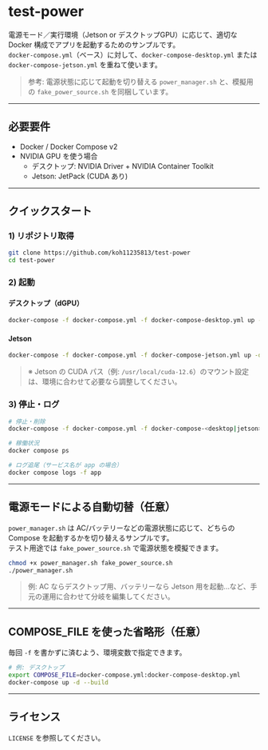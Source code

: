 # test-power

電源モード／実行環境（Jetson or デスクトップGPU）に応じて、適切な Docker 構成でアプリを起動するためのサンプルです。  
`docker-compose.yml`（ベース）に対して、`docker-compose-desktop.yml` または `docker-compose-jetson.yml` を重ねて使います。

> 参考: 電源状態に応じて起動を切り替える `power_manager.sh` と、模擬用の `fake_power_source.sh` を同梱しています。

---

## 必要要件

- Docker / Docker Compose v2
- NVIDIA GPU を使う場合
  - デスクトップ: NVIDIA Driver + NVIDIA Container Toolkit
  - Jetson: JetPack (CUDA あり)

---

## クイックスタート

### 1) リポジトリ取得
```bash
git clone https://github.com/koh11235813/test-power
cd test-power
```

### 2) 起動

#### デスクトップ（dGPU）
```bash
docker-compose -f docker-compose.yml -f docker-compose-desktop.yml up -d --build
```

#### Jetson
```bash
docker-compose -f docker-compose.yml -f docker-compose-jetson.yml up -d --build
```
> ※ Jetson の CUDA パス（例: `/usr/local/cuda-12.6`）のマウント設定は、環境に合わせて必要なら調整してください。

### 3) 停止・ログ
```bash
# 停止・削除
docker-compose -f docker-compose.yml -f docker-compose-<desktop|jetson>.yml down

# 稼働状況
docker compose ps

# ログ追尾（サービス名が app の場合）
docker compose logs -f app
```

---

## 電源モードによる自動切替（任意）

`power_manager.sh` は AC/バッテリーなどの電源状態に応じて、どちらの Compose を起動するかを切り替えるサンプルです。  
テスト用途では `fake_power_source.sh` で電源状態を模擬できます。

```bash
chmod +x power_manager.sh fake_power_source.sh
./power_manager.sh
```

> 例: AC ならデスクトップ用、バッテリーなら Jetson 用を起動…など、手元の運用に合わせて分岐を編集してください。

---

## COMPOSE_FILE を使った省略形（任意）

毎回 `-f` を書かずに済むよう、環境変数で指定できます。

```bash
# 例: デスクトップ
export COMPOSE_FILE=docker-compose.yml:docker-compose-desktop.yml
docker-compose up -d --build
```

---

## ライセンス

`LICENSE` を参照してください。
